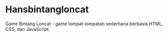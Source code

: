 # Hansbintangloncat
Game Bintang Loncat - game lompat-lompatan sederhana berbasis HTML, CSS, dan JavaScript.
